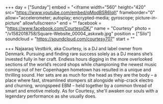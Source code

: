 +++
day = ["Sunday"]
embed = "<iframe width=\"560\" height=\"420\" src=\"https://www.youtube.com/embed/qModBSR6lqI\" frameborder=\"0\" allow=\"accelerometer; autoplay; encrypted-media; gyroscope; picture-in-picture\" allowfullscreen></iframe>"
end = ""
facebook = "https://www.facebook.com/CourtesyDK/"
name = "Courtesy"
photo = "/v1582018758/Square-Website_00004_askxwb.jpg"
position = ["Silo"]
soundcloud = "https://soundcloud.com/courtesy707"
start = ""

+++
Najaaraq Vestbirk, aka Courtesy, is a DJ and label owner from Denmark. Pursuing and finding rare success solely as a DJ means she’s invested fully in her craft. Endless hours digging in the more overlooked sections of the world’s record shops while championing the newest music coming out of her Copenhagen hometown has resulted in a unique and thrilling sound. Her sets are as much for the head as they are the body – a place where fast, streamlined stompers sit alongside whip-crack electro and churning, wrongspeed EBM – held together by a common thread of smart and emotive melody. As for Courtesy, she'll awaken our souls with a legendary performance as she usually does.